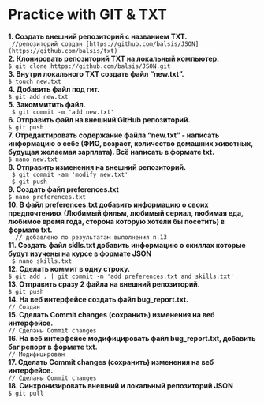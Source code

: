 # Practice with GIT & TXT

 **1. Создать внешний репозиторий c названием TXT.**  
```  //репозиторий создан [https://github.com/balsis/JSON](https://github.com/balsis/txt) ```  
 **2. Клонировать репозиторий TXT на локальный компьютер.**  
  	`$ git clone https://github.com/balsis/JSON.git`  
 **3. Внутри локального TXT создать файл “new.txt”.**  
  `	$ touch new.txt  `  
 **4. Добавить файл под гит.**  
  	`$ git add new.txt`  
 **5. Закоммитить файл.**  
	 ` $ git commit -m 'add new.txt'`  
**6. Отправить файл на внешний GitHub репозиторий.**  
	  `$ git push`  
**7. Отредактировать содержание файла “new.txt” - написать информацию о себе (ФИО, возраст, количество домашних животных, будущая желаемая зарплата). Всё написать в формате txt.**  
	 ` $ nano new.txt `  
 **8. Отправить изменения на внешний репозиторий.**  
	 ` $ git commit -am 'modify new.txt'`  
	 ` $ git push`  
 **9. Создать файл preferences.txt**  
	 ``` $ nano preferences.txt ```  
  **10. В файл preferences.txt добавить информацию о своих предпочтениях (Любимый фильм, любимый сериал, любимая еда, любимое время года, сторона которую хотели бы посетить) в формате txt.**  
  `  // добавлено по результатам выполнения п.13`  
 **11. Создать файл sklls.txt добавить информацию о скиллах которые будут изучены на курсе в формате JSON**  
	 ` $ nano skills.txt`  
  **12. Сделать коммит в одну строку.**  
	  `$ git add . | git commit -m 'add preferences.txt and skills.txt'`   
	**13. Отправить сразу 2 файла на внешний репозиторий.**      
	  `$ git push`    
  **14. На веб интерфейсе создать файл bug_report.txt.**  
	  `// Создан`  
  **15. Сделать Commit changes (сохранить) изменения на веб интерфейсе.**  
	  `// Сделаны Commit changes`  
  **16. На веб интерфейсе модифицировать файл bug_report.txt, добавить баг репорт в формате txt.**  
	  `// Модифицирован `  
  **17. Сделать Commit changes (сохранить) изменения на веб интерфейсе.**  
	  `// Сделаны Commit changes`  
  **18. Синхронизировать внешний и локальный репозиторий JSON**  
	`$ git pull` 
